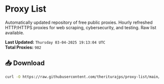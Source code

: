 # Proxy List

Automatically updated repository of free public proxies. Hourly refreshed HTTP/HTTPS proxies for web scraping, cybersecurity, and testing. Raw list available.

**Last Updated:** `Thursday 03-04-2025 19:13:04 UTC`  
**Total Proxies:** `982`

## 📥 Download
```bash
curl -O https://raw.githubusercontent.com/theriturajps/proxy-list/main/proxies.txt
